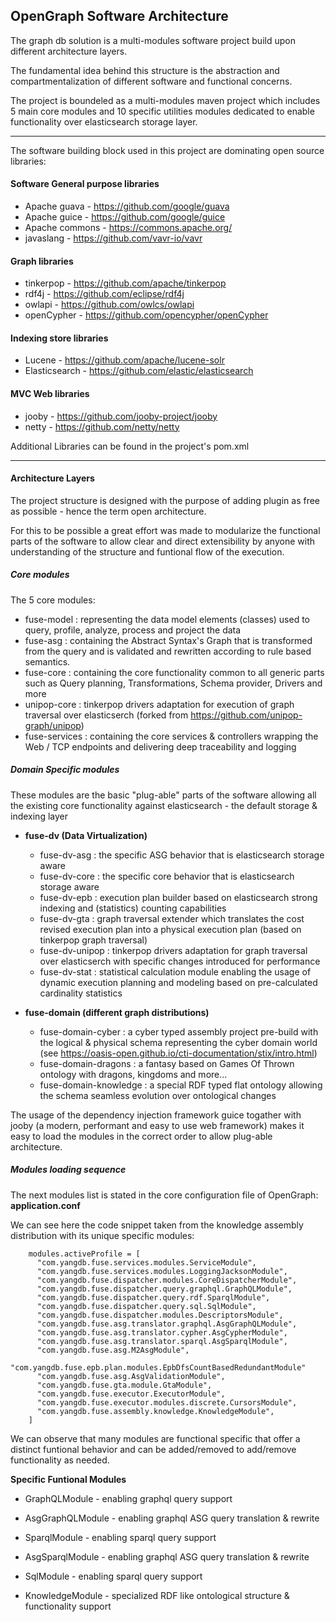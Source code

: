 ## OpenGraph Software Architecture

The graph db solution is a multi-modules software project build upon different architecture layers.

The fundamental idea behind this structure is the abstraction and compartmentalization of different software and functional
concerns.

The project is boundeled as a multi-modules maven project which includes 5 main core modules and 10 specific utilities modules dedicated 
to enable functionality over elasticsearch storage layer.

-------------
 
The software building block used in this project are dominating open source libraries:

#### Software General purpose libraries
 - Apache guava  - https://github.com/google/guava
 - Apache guice  - https://github.com/google/guice
 - Apache commons - https://commons.apache.org/ 
 - javaslang -      https://github.com/vavr-io/vavr
 
#### Graph libraries
 - tinkerpop - https://github.com/apache/tinkerpop
 - rdf4j -  https://github.com/eclipse/rdf4j
 - owlapi - https://github.com/owlcs/owlapi
 - openCypher - https://github.com/opencypher/openCypher 

#### Indexing store libraries
 - Lucene   - https://github.com/apache/lucene-solr
 - Elasticsearch - https://github.com/elastic/elasticsearch
 
#### MVC Web libraries
 - jooby  - https://github.com/jooby-project/jooby
 - netty  - https://github.com/netty/netty
 
 
Additional Libraries can be found in the project's pom.xml

-------------
#### Architecture Layers
The project structure is designed with the purpose of adding plugin as free as possible - hence the term open architecture.

For this to be possible a great effort was made to modularize the functional parts of the software to allow clear and direct extensibility by anyone 
with understanding of the structure and funtional flow of the execution.

##### Core modules
The 5 core modules:
 - fuse-model :  representing the data model elements (classes) used to query, profile, analyze, process and project the data     
 - fuse-asg :    containing the Abstract Syntax's Graph that is transformed from the query and is validated and rewritten according to rule based semantics.      
 - fuse-core  :  containing the core functionality common to all generic parts such as Query planning, Transformations, Schema provider, Drivers and more     
 - unipop-core  : tinkerpop drivers adaptation for execution of graph traversal over elasticserch (forked from https://github.com/unipop-graph/unipop)     
 - fuse-services  :  containing the core services & controllers wrapping the Web / TCP endpoints and delivering deep traceability and logging      

##### Domain Specific modules
These modules are the basic "plug-able" parts of the software allowing all the existing core functionality against elasticsearch - the default storage & indexing layer

-  **fuse-dv (Data Virtualization)**
    - fuse-dv-asg :   the specific ASG behavior that is elasticsearch storage aware 
    - fuse-dv-core :  the specific core behavior that is elasticsearch storage aware 
    - fuse-dv-epb :   execution plan builder based on elasticsearch strong indexing and (statistics) counting capabilities 
    - fuse-dv-gta :   graph traversal extender which translates the cost revised execution plan into a physical execution plan (based on tinkerpop graph traversal) 
    - fuse-dv-unipop :  tinkerpop drivers adaptation for graph traversal over elasticserch with specific changes introduced for performance 
    - fuse-dv-stat :  statistical calculation module enabling the usage of dynamic execution planning and modeling based on pre-calculated cardinality statistics

- **fuse-domain (different graph distributions)**
    - fuse-domain-cyber : a cyber typed assembly project pre-build with the logical & physical schema representing the cyber domain world (see https://oasis-open.github.io/cti-documentation/stix/intro.html)
    - fuse-domain-dragons : a fantasy based on Games Of Thrown ontology with dragons, kingdoms and more...
    - fuse-domain-knowledge : a special RDF typed flat ontology allowing the schema seamless evolution over ontological changes
 
The usage of the dependency injection framework guice togather with jooby (a modern, performant and easy to use web framework) makes it easy to load the modules in the correct order to allow plug-able architecture.

##### Modules loading sequence
The next modules list is stated in the core configuration file of OpenGraph: **application.conf**

We can see here the code snippet taken from the knowledge assembly distribution with its unique specific modules: 

```
    modules.activeProfile = [
      "com.yangdb.fuse.services.modules.ServiceModule",
      "com.yangdb.fuse.services.modules.LoggingJacksonModule",
      "com.yangdb.fuse.dispatcher.modules.CoreDispatcherModule",
      "com.yangdb.fuse.dispatcher.query.graphql.GraphQLModule",
      "com.yangdb.fuse.dispatcher.query.rdf.SparqlModule",
      "com.yangdb.fuse.dispatcher.query.sql.SqlModule",
      "com.yangdb.fuse.dispatcher.modules.DescriptorsModule",
      "com.yangdb.fuse.asg.translator.graphql.AsgGraphQLModule",
      "com.yangdb.fuse.asg.translator.cypher.AsgCypherModule",
      "com.yangdb.fuse.asg.translator.sparql.AsgSparqlModule",
      "com.yangdb.fuse.asg.M2AsgModule",
      "com.yangdb.fuse.epb.plan.modules.EpbDfsCountBasedRedundantModule"
      "com.yangdb.fuse.asg.AsgValidationModule",
      "com.yangdb.fuse.gta.module.GtaModule",
      "com.yangdb.fuse.executor.ExecutorModule",
      "com.yangdb.fuse.executor.modules.discrete.CursorsModule",
      "com.yangdb.fuse.assembly.knowledge.KnowledgeModule",
    ]
```

  We can observe that many modules are functional specific that offer a distinct funtional behavior and can be added/removed to add/remove functionality as needed.
  
**Specific Funtional Modules**
  -   GraphQLModule - enabling graphql query support
  -   AsgGraphQLModule - enabling graphql ASG query translation & rewrite
  
  -   SparqlModule - enabling sparql query support
  -   AsgSparqlModule - enabling graphql ASG query translation & rewrite

  -   SqlModule - enabling sparql query support
  -   KnowledgeModule - specialized RDF like ontological structure & functionality support